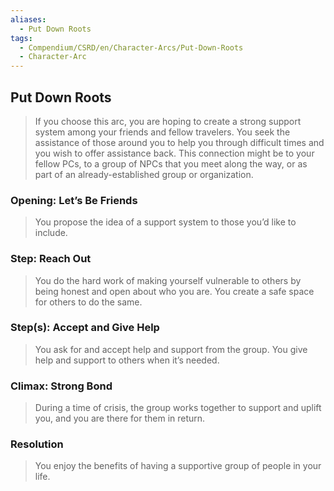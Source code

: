 ```yaml
---
aliases:
  - Put Down Roots
tags:
  - Compendium/CSRD/en/Character-Arcs/Put-Down-Roots
  - Character-Arc
---
```

## Put Down Roots  
>If you choose this arc, you are hoping to create a strong support system among your friends and fellow travelers. You seek the assistance of those around you to help you through difficult times and you wish to offer assistance back. This connection might be to your fellow PCs, to a group of NPCs that you meet along the way, or as part of an already-established group or organization.  
### Opening: Let’s Be Friends  
>You propose the idea of a support system to those you’d like to include.  
### Step: Reach Out   
>You do the hard work of making yourself vulnerable to others by being honest and open about who you are. You create a safe space for others to do the same.  
### Step(s): Accept and Give Help   
>You ask for and accept help and support from the group. You give help and support to others when it’s needed.  
### Climax: Strong Bond   
>During a time of crisis, the group works together to support and uplift you, and you are there for them in return.  
### Resolution   
>You enjoy the benefits of having a supportive group of people in your life.